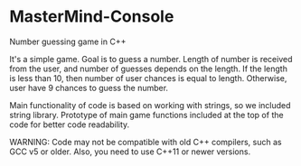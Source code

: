 # MasterMind-Console
Number guessing game in C++

It's a simple game. Goal is to guess a number. Length of number is received from the user, and number of guesses depends on the length.
If the length is less than 10, then number of user chances is equal to length. 
Otherwise, user have 9 chances to guess the number.

Main functionality of code is based on working with strings, so we included string library.
Prototype of main game functions included at the top of the code for better code readability.
  
WARNING: Code may not be compatible with old C++ compilers, such as GCC v5 or older.
Also, you need to use C++11 or newer versions.
